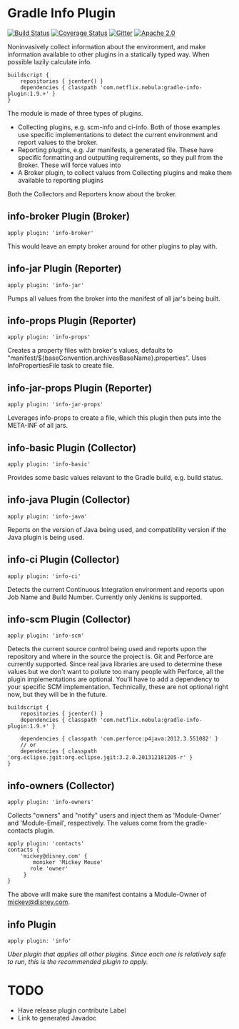 Gradle Info Plugin
=====================
[![Build Status](https://travis-ci.org/nebula-plugins/gradle-info-plugin.svg?branch=master)](https://travis-ci.org/nebula-plugins/projects/gradle-info-plugin)
[![Coverage Status](https://coveralls.io/repos/nebula-plugins/gradle-info-plugin/badge.svg?branch=masterservice=github)](https://coveralls.io/github/nebula-plugins/projects/gradle-info-plugin?branch=master)
[![Gitter](https://badges.gitter.im/Join%20Chat.svg)](https://gitter.im/nebula-plugins/gradle-info-plugin?utm_source=badgeutm_medium=badgeutm_campaign=pr-badge)
[![Apache 2.0](https://img.shields.io/github/license/nebula-plugins/gradle-info-plugin.svg)](http://www.apache.org/licenses/LICENSE-2.0)

Noninvasively collect information about the environment, and make information available to other plugins in a statically typed way. When possible lazily calculate info.

```
buildscript {
    repositories { jcenter() }
    dependencies { classpath 'com.netflix.nebula:gradle-info-plugin:1.9.+' }
}
```

The module is made of three types of plugins.
* Collecting plugins, e.g. scm-info and ci-info. Both of those examples use specific implementations to detect the current
  environment and report values to the broker.
* Reporting plugins, e.g. Jar manifests, a generated file. These have specific formatting and outputting requirements, so they pull
  from the Broker. These will force values into
* A Broker plugin, to collect values from Collecting plugins and make them available to reporting plugins

Both the Collectors and Reporters know about the broker.

info-broker Plugin (Broker)
---------------
```
apply plugin: 'info-broker'
```

This would leave an empty broker around for other plugins to play with.

info-jar Plugin (Reporter)
---------------
```
apply plugin: 'info-jar'
```

Pumps all values from the broker into the manifest of all jar's being built.

info-props Plugin (Reporter)
---------------
```
apply plugin: 'info-props'
```

Creates a property files with broker's values, defaults to "manifest/${baseConvention.archivesBaseName}.properties". Uses
InfoPropertiesFile task to create file.

info-jar-props Plugin (Reporter)
---------------
```
apply plugin: 'info-jar-props'
```

Leverages info-props to create a file, which this plugin then puts into the META-INF of all jars.

info-basic Plugin (Collector)
--------------

```
apply plugin: 'info-basic'
```

Provides some basic values relavant to the Gradle build, e.g. build status.

info-java Plugin (Collector)
--------------

```
apply plugin: 'info-java'
```

Reports on the version of Java being used, and compatibility version if the Java plugin is being used.

info-ci Plugin (Collector)
--------------

```
apply plugin: 'info-ci'
```

Detects the current Continuous Integration environment and reports upon Job Name and Build Number. Currently only Jenkins
is supported.

info-scm Plugin (Collector)
--------------
```
apply plugin: 'info-scm'
```

Detects the current source control being used and reports upon the repository and where in the source the project is.
Git and Perforce are currently supported. Since real java libraries are used to determine these values but we don't want
to pollute too many people with Perforce, all the plugin implementations are optional. You'll have to add a dependency to
your specific SCM implementation. Technically, these are not optional right now, but they will be in the future.

```
buildscript {
    repositories { jcenter() }
    dependencies { classpath 'com.netflix.nebula:gradle-info-plugin:1.9.+' }

    dependencies { classpath 'com.perforce:p4java:2012.3.551082' }
    // or
    dependencies { classpath 'org.eclipse.jgit:org.eclipse.jgit:3.2.0.201312181205-r' }
}
```

info-owners (Collector)
--------------
```
apply plugin: 'info-owners'
```

Collects "owners" and "notify" users and inject them as 'Module-Owner' and 'Module-Email', respectively. The values come
from the gradle-contacts plugin.

```
apply plugin: 'contacts' 
contacts {
    'mickey@disney.com' {
        moniker 'Mickey Mouse'
       role 'owner'
     }
}
```

The above will make sure the manifest contains a Module-Owner of mickey@disney.com.

info Plugin
--------------
```
apply plugin: 'info'
```

*Uber plugin that applies all other plugins. Since each one is relatively safe to run, this is the recommended plugin to
apply.*

# TODO
* Have release plugin contribute Label
* Link to generated Javadoc
